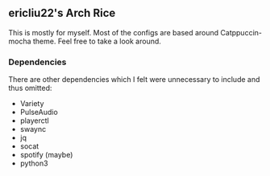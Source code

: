 ## ericliu22's Arch Rice

This is mostly for myself. Most of the configs are based around Catppuccin-mocha theme. Feel free to take a look around.

### Dependencies

There are other dependencies which I felt were unnecessary to include and thus omitted:
* Variety
* PulseAudio
* playerctl
* swaync
* jq
* socat
* spotify (maybe)
* python3

